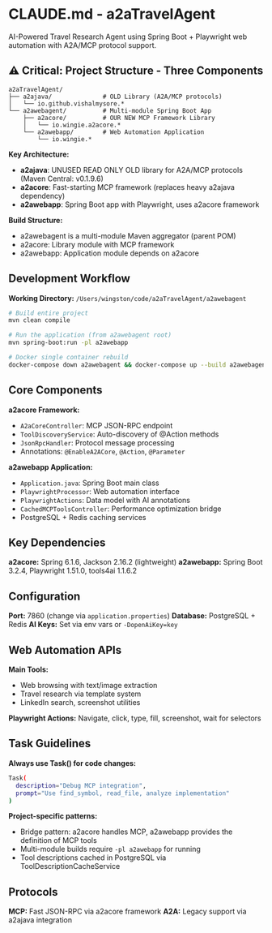# CLAUDE.md - a2aTravelAgent

AI-Powered Travel Research Agent using Spring Boot + Playwright web automation with A2A/MCP protocol support.

## ⚠️ Critical: Project Structure - Three Components

```
a2aTravelAgent/
├── a2ajava/              # OLD Library (A2A/MCP protocols)
│   └── io.github.vishalmysore.*
└── a2awebagent/          # Multi-module Spring Boot App
    ├── a2acore/          # OUR NEW MCP Framework Library
    │   └── io.wingie.a2acore.*
    └── a2awebapp/        # Web Automation Application  
        └── io.wingie.*
```

**Key Architecture:**
- **a2ajava**: UNUSED READ ONLY OLD library for A2A/MCP protocols (Maven Central: v0.1.9.6)
- **a2acore**: Fast-starting MCP framework (replaces heavy a2ajava dependency)
- **a2awebapp**: Spring Boot app with Playwright, uses a2acore framework

**Build Structure:**
- a2awebagent is a multi-module Maven aggregator (parent POM)
- a2acore: Library module with MCP framework
- a2awebapp: Application module depends on a2acore

## Development Workflow

**Working Directory:** `/Users/wingston/code/a2aTravelAgent/a2awebagent`

```bash
# Build entire project
mvn clean compile

# Run the application (from a2awebagent root)
mvn spring-boot:run -pl a2awebapp

# Docker single container rebuild
docker-compose down a2awebagent && docker-compose up --build a2awebagent -d
```

## Core Components

**a2acore Framework:**
- `A2aCoreController`: MCP JSON-RPC endpoint
- `ToolDiscoveryService`: Auto-discovery of @Action methods
- `JsonRpcHandler`: Protocol message processing
- Annotations: `@EnableA2ACore`, `@Action`, `@Parameter`

**a2awebapp Application:**
- `Application.java`: Spring Boot main class
- `PlaywrightProcessor`: Web automation interface  
- `PlaywrightActions`: Data model with AI annotations
- `CachedMCPToolsController`: Performance optimization bridge
- PostgreSQL + Redis caching services

## Key Dependencies

**a2acore:** Spring 6.1.6, Jackson 2.16.2 (lightweight)
**a2awebapp:** Spring Boot 3.2.4, Playwright 1.51.0, tools4ai 1.1.6.2

## Configuration

**Port:** 7860 (change via `application.properties`)
**Database:** PostgreSQL + Redis
**AI Keys:** Set via env vars or `-DopenAiKey=key`

## Web Automation APIs

**Main Tools:**
- Web browsing with text/image extraction
- Travel research via template system
- LinkedIn search, screenshot utilities

**Playwright Actions:** Navigate, click, type, fill, screenshot, wait for selectors

## Task Guidelines

**Always use Task() for code changes:**
```bash
Task(
  description="Debug MCP integration", 
  prompt="Use find_symbol, read_file, analyze implementation"
)
```

**Project-specific patterns:**
- Bridge pattern: a2acore handles MCP, a2awebapp provides the definition of MCP tools
- Multi-module builds require `-pl a2awebapp` for running
- Tool descriptions cached in PostgreSQL via ToolDescriptionCacheService

## Protocols

**MCP:** Fast JSON-RPC via a2acore framework
**A2A:** Legacy support via a2ajava integration